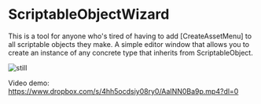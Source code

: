 # ScriptableObjectWizard

This is a tool for anyone who's tired of having to add [CreateAssetMenu] to all scriptable objects they make. A simple editor window that allows you to create an instance of any concrete type that inherits from ScriptableObject.

![still](https://i.imgur.com/JyCxsml.png)

Video demo: https://www.dropbox.com/s/4hh5ocdsiy08ry0/AaINN0Ba9p.mp4?dl=0
